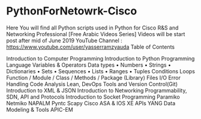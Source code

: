 # PythonForNetowrk-Cisco
Here You will find all Python scripts used in Python for Cisco R&amp;S and Networking Professional [Free Arabic Videos Series]
Videos will be start post after mid of June 2019
YouTube Channel : https://www.youtube.com/user/yasserramzyauda
Table of Contents

Introduction to Computer Programming
Introduction to Python Programming Language
Variables & Operators
Data types
	 • Numbers
	• Strings
	• Dictionaries
	• Sets
	• Sequences 
		• Lists
		• Ranges
		• Tuples
Conditions
Loops
Function / Module / Class / Methods / Package (Library)
Files I/O
Error Handling
Code Analysis
Lean, DevOps Tools and Version Control(Git)
Introduction to XML & JSON
Introduction to Networking Programmability, SDN, API and Protocols 
Introduction to Socket Programming 
Paramiko 
Netmiko
NAPALM
Pyntc
Scapy
Cisco ASA & IOS XE APIs
YANG Data Modeling & Tools
APIC-EM
